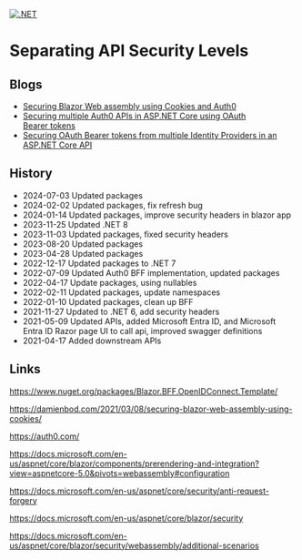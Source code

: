 [![.NET](https://github.com/damienbod/SeparatingApisPerSecurityLevel/actions/workflows/dotnet.yml/badge.svg)](https://github.com/damienbod/SeparatingApisPerSecurityLevel/actions/workflows/dotnet.yml)

# Separating API Security Levels

## Blogs

- [Securing Blazor Web assembly using Cookies and Auth0](https://damienbod.com/2021/04/12/securing-blazor-web-assembly-using-cookies-and-auth0/)
- [Securing multiple Auth0 APIs in ASP.NET Core using OAuth Bearer tokens](https://damienbod.com/2021/04/19/securing-multiple-auth0-apis-in-asp-net-core-using-oauth-bearer-tokens/)
- [Securing OAuth Bearer tokens from multiple Identity Providers in an ASP.NET Core API](https://damienbod.com/2021/05/17/securing-multiple-identity-provider-oauth-bearer-tokens-in-an-asp-net-core-api/)

## History

- 2024-07-03 Updated packages
- 2024-02-02 Updated packages, fix refresh bug
- 2024-01-14 Updated packages, improve security headers in blazor app
- 2023-11-25 Updated .NET 8
- 2023-11-03 Updated packages, fixed security headers
- 2023-08-20 Updated packages
- 2023-04-28 Updated packages
- 2022-12-17 Updated packages to .NET 7
- 2022-07-09 Updated Auth0 BFF implementation, updated packages
- 2022-04-17 Update packages, using nullables
- 2022-02-11 Updated packages, update namespaces
- 2022-01-10 Updated packages, clean up BFF
- 2021-11-27 Updated to .NET 6, add security headers
- 2021-05-09 Updated APIs, added Microsoft Entra ID, and Microsoft Entra ID Razor page UI to call api, improved swagger definitions
- 2021-04-17 Added downstream APIs

## Links

https://www.nuget.org/packages/Blazor.BFF.OpenIDConnect.Template/

https://damienbod.com/2021/03/08/securing-blazor-web-assembly-using-cookies/

https://auth0.com/

https://docs.microsoft.com/en-us/aspnet/core/blazor/components/prerendering-and-integration?view=aspnetcore-5.0&pivots=webassembly#configuration

https://docs.microsoft.com/en-us/aspnet/core/security/anti-request-forgery

https://docs.microsoft.com/en-us/aspnet/core/blazor/security

https://docs.microsoft.com/en-us/aspnet/core/blazor/security/webassembly/additional-scenarios
